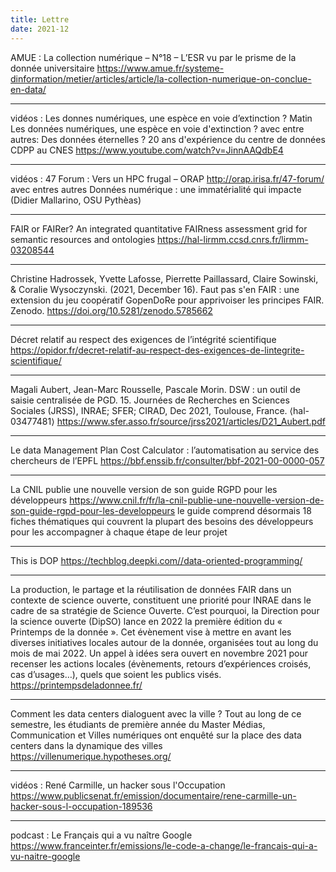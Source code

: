 ```yaml
---
title: Lettre
date: 2021-12
---
```


AMUE : La collection numérique – N°18 – L’ESR vu par le prisme de la donnée universitaire
https://www.amue.fr/systeme-dinformation/metier/articles/article/la-collection-numerique-on-conclue-en-data/

--------------------

vidéos : Les donnes numériques, une espèce en voie d’extinction ? Matin
Les données numériques, une espèce en voie d'extinction ?
avec entre autres:
    Des données éternelles ? 20 ans d'expérience du centre de données CDPP au CNES
    https://www.youtube.com/watch?v=JinnAAQdbE4

--------------------

vidéos : 47 Forum : Vers un HPC frugal – ORAP
http://orap.irisa.fr/47-forum/
avec entres autres
    Données numérique : une immatérialité qui impacte (Didier Mallarino, OSU Pythèas)

--------------------

FAIR or FAIRer? An integrated quantitative FAIRness assessment grid for semantic resources and ontologies
https://hal-lirmm.ccsd.cnrs.fr/lirmm-03208544

--------------------

Christine Hadrossek, Yvette Lafosse, Pierrette Paillassard, Claire Sowinski, & Coralie Wysoczynski. (2021, December 16). Faut pas s'en FAIR : une extension du jeu coopératif GopenDoRe pour apprivoiser les principes FAIR. Zenodo.
https://doi.org/10.5281/zenodo.5785662

--------------------

Décret relatif au respect des exigences de l’intégrité scientifique
https://opidor.fr/decret-relatif-au-respect-des-exigences-de-lintegrite-scientifique/

--------------------

Magali Aubert, Jean-Marc Rousselle, Pascale Morin. DSW : un outil de saisie centralisée de PGD. 15. Journées de Recherches en Sciences Sociales (JRSS), INRAE; SFER; CIRAD, Dec 2021, Toulouse, France. ⟨hal-03477481⟩
https://www.sfer.asso.fr/source/jrss2021/articles/D21_Aubert.pdf

--------------------

Le data Management Plan Cost Calculator : l’automatisation au service des chercheurs de l’EPFL
https://bbf.enssib.fr/consulter/bbf-2021-00-0000-057

--------------------

La CNIL publie une nouvelle version de son guide RGPD pour les développeurs
https://www.cnil.fr/fr/la-cnil-publie-une-nouvelle-version-de-son-guide-rgpd-pour-les-developpeurs
le guide comprend désormais 18 fiches thématiques qui couvrent la plupart des besoins des développeurs pour les accompagner à chaque étape de leur projet

--------------------

This is DOP
https://techblog.deepki.com//data-oriented-programming/

--------------------

La production, le partage et la réutilisation de données FAIR dans un contexte de science ouverte, constituent une priorité pour INRAE dans le cadre de sa stratégie de Science Ouverte. C’est pourquoi, la Direction pour la science ouverte (DipSO) lance en 2022 la première édition du « Printemps de la donnée ».
Cet évènement vise à mettre en avant les diverses initiatives locales autour de la donnée, organisées tout au long du mois de mai 2022. Un appel à idées sera ouvert en novembre 2021 pour recenser les actions locales (évènements, retours d’expériences croisés, cas d’usages…), quels que soient les publics visés.
https://printempsdeladonnee.fr/

--------------------

Comment les data centers dialoguent avec la ville ?
Tout au long de ce semestre, les étudiants de première année du Master Médias, Communication et Villes numériques ont enquêté sur la place des data centers dans la dynamique des villes
https://villenumerique.hypotheses.org/

--------------------

vidéos : René Carmille, un hacker sous l'Occupation
https://www.publicsenat.fr/emission/documentaire/rene-carmille-un-hacker-sous-l-occupation-189536

--------------------

podcast : Le Français qui a vu naître Google
https://www.franceinter.fr/emissions/le-code-a-change/le-francais-qui-a-vu-naitre-google
